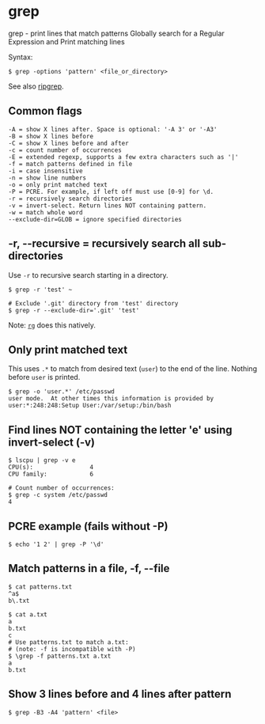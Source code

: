 # grep

grep - print lines that match patterns
Globally search for a Regular Expression and Print matching lines

Syntax:
```
$ grep -options 'pattern' <file_or_directory>
```

See also [ripgrep](rg.md).

## Common flags
```
-A = show X lines after. Space is optional: '-A 3' or '-A3'
-B = show X lines before
-C = show X lines before and after
-c = count number of occurrences
-E = extended regexp, supports a few extra characters such as '|'
-f = match patterns defined in file
-i = case insensitive
-n = show line numbers
-o = only print matched text
-P = PCRE. For example, if left off must use [0-9] for \d.
-r = recursively search directories
-v = invert-select. Return lines NOT containing pattern.
-w = match whole word
--exclude-dir=GLOB = ignore specified directories
```

## -r, --recursive = recursively search all sub-directories
Use `-r` to recursive search starting in a directory.
```
$ grep -r 'test' ~

# Exclude '.git' directory from 'test' directory
$ grep -r --exclude-dir='.git' 'test'
```

Note: [`rg`](rg.md) does this natively.

## Only print matched text
This uses `.*` to match from desired text (`user`) to the end of the line. Nothing before `user` is printed.
```
$ grep -o 'user.*' /etc/passwd
user mode.  At other times this information is provided by
user:*:248:248:Setup User:/var/setup:/bin/bash
```

## Find lines NOT containing the letter 'e' using invert-select (-v)
```
$ lscpu | grep -v e
CPU(s):                4
CPU family:            6

# Count number of occurrences:
$ grep -c system /etc/passwd
4
```

## PCRE example (fails without -P)
```
$ echo '1 2' | grep -P '\d'
```

## Match patterns in a file, -f, --file
```
$ cat patterns.txt
^a$
b\.txt

$ cat a.txt
a
b.txt
c
# Use patterns.txt to match a.txt:
# (note: -f is incompatible with -P)
$ \grep -f patterns.txt a.txt
a
b.txt
```

## Show 3 lines before and 4 lines after pattern
```
$ grep -B3 -A4 'pattern' <file>
```
